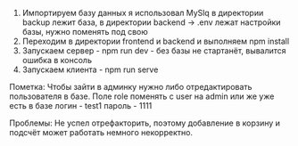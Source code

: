 1. Импортируем базу данных я использовал MySlq в директории backup лежит база, в директории backend -> .env лежат настройки базы, нужно поменять под свою
2. Переходим в директории frontend и backend и выполняем npm install
3. Запускаем сервер - npm run dev - без базы не стартанёт, вывалится ошибка в консоль
4. Запускаем клиента - npm run serve

Пометка:
Чтобы зайти в админку нужно либо отредактировать пользователя в базе. Поле role поменять с user на admin
или же уже есть в базе логин - test1 пароль - 1111

Проблемы:
Не успел отрефакторить, поэтому добавление в корзину и подсчёт может работать немного некорректно.
